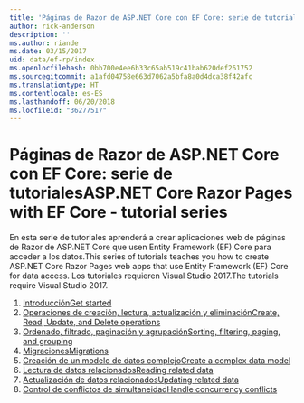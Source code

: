 ```yaml
---
title: 'Páginas de Razor de ASP.NET Core con EF Core: serie de tutoriales'
author: rick-anderson
description: ''
ms.author: riande
ms.date: 03/15/2017
uid: data/ef-rp/index
ms.openlocfilehash: 0bb700e4ee6b33c65ab519c41bab620def261752
ms.sourcegitcommit: a1afd04758e663d7062a5bfa8a0d4dca38f42afc
ms.translationtype: HT
ms.contentlocale: es-ES
ms.lasthandoff: 06/20/2018
ms.locfileid: "36277517"
---
```

# <a name="aspnet-core-razor-pages-with-ef-core---tutorial-series"></a><span data-ttu-id="3ae2b-102">Páginas de Razor de ASP.NET Core con EF Core: serie de tutoriales</span><span class="sxs-lookup"><span data-stu-id="3ae2b-102">ASP.NET Core Razor Pages with EF Core - tutorial series</span></span>

<span data-ttu-id="3ae2b-103">En esta serie de tutoriales aprenderá a crear aplicaciones web de páginas de Razor de ASP.NET Core que usen Entity Framework (EF) Core para acceder a los datos.</span><span class="sxs-lookup"><span data-stu-id="3ae2b-103">This series of tutorials teaches you how to create ASP.NET Core Razor Pages web apps that use Entity Framework (EF) Core for data access.</span></span> <span data-ttu-id="3ae2b-104">Los tutoriales requieren Visual Studio 2017.</span><span class="sxs-lookup"><span data-stu-id="3ae2b-104">The tutorials require Visual Studio 2017.</span></span>

1. [<span data-ttu-id="3ae2b-105">Introducción</span><span class="sxs-lookup"><span data-stu-id="3ae2b-105">Get started</span></span>](xref:data/ef-rp/intro)
1. [<span data-ttu-id="3ae2b-106">Operaciones de creación, lectura, actualización y eliminación</span><span class="sxs-lookup"><span data-stu-id="3ae2b-106">Create, Read, Update, and Delete operations</span></span>](xref:data/ef-rp/crud)
1. [<span data-ttu-id="3ae2b-107">Ordenado, filtrado, paginación y agrupación</span><span class="sxs-lookup"><span data-stu-id="3ae2b-107">Sorting, filtering, paging, and grouping</span></span>](xref:data/ef-rp/sort-filter-page)
1. [<span data-ttu-id="3ae2b-108">Migraciones</span><span class="sxs-lookup"><span data-stu-id="3ae2b-108">Migrations</span></span>](xref:data/ef-rp/migrations)
1. [<span data-ttu-id="3ae2b-109">Creación de un modelo de datos complejo</span><span class="sxs-lookup"><span data-stu-id="3ae2b-109">Create a complex data model</span></span>](xref:data/ef-rp/complex-data-model)
1. [<span data-ttu-id="3ae2b-110">Lectura de datos relacionados</span><span class="sxs-lookup"><span data-stu-id="3ae2b-110">Reading related data</span></span>](xref:data/ef-rp/read-related-data)
1. [<span data-ttu-id="3ae2b-111">Actualización de datos relacionados</span><span class="sxs-lookup"><span data-stu-id="3ae2b-111">Updating related data</span></span>](xref:data/ef-rp/update-related-data)
1. [<span data-ttu-id="3ae2b-112">Control de conflictos de simultaneidad</span><span class="sxs-lookup"><span data-stu-id="3ae2b-112">Handle concurrency conflicts</span></span>](xref:data/ef-rp/concurrency)
